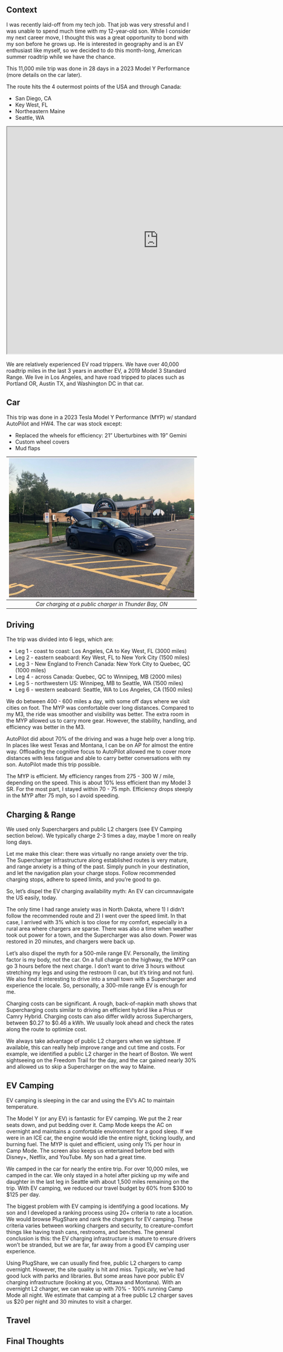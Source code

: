
## Context

I was recently laid-off from my tech job. That job was very stressful and I was unable to spend much time with my 12-year-old son. While I consider my next career move, I thought this was a great opportunity to bond with my son before he grows up. He is interested in geography and is an EV enthusiast like myself, so we decided to do this month-long, American summer roadtrip while we have the chance.

This 11,000 mile trip was done in 28 days in a 2023 Model Y Performance (more details on the car later).

The route hits the 4 outermost points of the USA and through Canada:

* San Diego, CA
* Key West, FL
* Northeastern Maine
* Seattle, WA

<iframe src="https://www.google.com/maps/d/u/0/embed?mid=1wy6ZdUxPpWyasL6SZ00KsRx0tCBxOVg&ehbc=2E312F" width="800" height="600"></iframe>

We are relatively experienced EV road trippers. We have over 40,000 roadtrip miles in the last 3 years in another EV, a 2019 Model 3 Standard Range. We live in Los Angeles, and have road tripped to places such as Portland OR, Austin TX, and Washington DC in that car.

## Car

This trip was done in a 2023 Tesla Model Y Performance (MYP) w/ standard AutoPilot and HW4. The car was stock except:

* Replaced the wheels for efficiency: 21” Uberturbines with 19” Gemini 
* Custom wheel covers
* Mud flaps

| ![car at ft williams](assets/images/car_ftwilliams.jpeg) |
|:--:| 
| *Car charging at a public charger in Thunder Bay, ON* |

## Driving

The trip was divided into 6 legs, which are:

* Leg 1 - coast to coast: Los Angeles, CA to Key West, FL (3000 miles)
* Leg 2 - eastern seaboard: Key West, FL to New York City (1500 miles)
* Leg 3 - New England to French Canada: New York City to Quebec, QC (1000 miles)
* Leg 4 - across Canada: Quebec, QC to Winnipeg, MB (2000 miles)
* Leg 5 - northwestern US: Winnipeg, MB to Seattle, WA (1500 miles)
* Leg 6 - western seaboard: Seattle, WA to Los Angeles, CA (1500 miles)

We do between 400 - 600 miles a day, with some off days where we visit cities on foot. The MYP was comfortable over long distances. Compared to my M3, the ride was smoother and visibility was better. The extra room in the MYP allowed us to carry more gear. However, the stability, handling, and efficiency was better in the M3.

AutoPilot did about 70% of the driving and was a huge help over a long trip. In places like west Texas and Montana, I can be on AP for almost the entire way. Offloading the cognitive focus to AutoPilot allowed me to cover more distances with less fatigue and able to carry better conversations with my son. AutoPilot made this trip possible.

The MYP is efficient. My efficiency ranges from 275 - 300 W / mile, depending on the speed. This is about 10% less efficient than my Model 3 SR. For the most part, I stayed within 70 - 75 mph. Efficiency drops steeply in the MYP after 75 mph, so I avoid speeding.

## Charging & Range

We used only Superchargers and public L2 chargers (see EV Camping section below). We typically charge 2-3 times a day, maybe 1 more on really long days.

Let me make this clear: there was virtually no range anxiety over the trip. The Supercharger infrastructure along established routes is very mature, and range anxiety is a thing of the past. Simply punch in your destination, and let the navigation plan your charge stops. Follow recommended charging stops, adhere to speed limits, and you’re good to go.

So, let’s dispel the EV charging availability myth: An EV can circumnavigate the US easily, today.

The only time I had range anxiety was in North Dakota, where 1) I didn’t follow the recommended route and 2) I went over the speed limit. In that case, I arrived with 3% which is too close for my comfort, especially in a rural area where chargers are sparse. There was also a time when weather took out power for a town, and the Supercharger was also down. Power was restored in 20 minutes, and chargers were back up.

Let’s also dispel the myth for a 500-mile range EV. Personally, the limiting factor is my body, not the car. On a full charge on the highway, the MYP can go 3 hours before the next charge. I don’t want to drive 3 hours without stretching my legs and using the restroom (I can, but it’s tiring and not fun). We also find it interesting to drive into a small town with a Supercharger and experience the locale. So, personally, a 300-mile range EV is enough for me.

Charging costs can be significant. A rough, back-of-napkin math shows that Supercharging costs similar to driving an efficient hybrid like a Prius or Camry Hybrid. Charging costs can also differ wildly across Superchargers, between $0.27 to $0.46 a kWh. We usually look ahead and check the rates along the route to optimize cost.

We always take advantage of public L2 chargers when we sightsee. If available, this can really help improve range and cut time and costs. For example, we identified a public L2 charger in the heart of Boston. We went sightseeing on the Freedom Trail for the day, and the car gained nearly 30% and allowed us to skip a Supercharger on the way to Maine.

## EV Camping

EV camping is sleeping in the car and using the EV’s AC to maintain temperature.

The Model Y (or any EV) is fantastic for EV camping. We put the 2 rear seats down, and put bedding over it. Camp Mode keeps the AC on overnight and maintains a comfortable environment for a good sleep. If we were in an ICE car, the engine would idle the entire night, ticking loudly, and burning fuel. The MYP is quiet and efficient, using only 1% per hour in Camp Mode. The screen also keeps us entertained before bed with Disney+, Netflix, and YouTube. My son had a great time.

We camped in the car for nearly the entire trip. For over 10,000 miles, we camped in the car. We only stayed in a hotel after picking up my wife and daughter in the last leg in Seattle with about 1,500 miles remaining on the trip. With EV camping, we reduced our travel budget by 60% from $300 to $125 per day.

The biggest problem with EV camping is identifying a good locations. My son and I developed a ranking process using 20+ criteria to rate a location. We would browse PlugShare and rank the chargers for EV camping. These criteria varies between working chargers and security, to creature-comfort things like having trash cans, restrooms, and benches. The general conclusion is this: the EV charging infrastructure is mature to ensure drivers won’t be stranded, but we are far, far away from a good EV camping user experience.

Using PlugShare, we can usually find free, public L2 chargers to camp overnight. However, the site quality is hit and miss. Typically, we’ve had good luck with parks and libraries. But some areas have poor public EV charging infrastructure (looking at you, Ottawa and Montana). With an overnight L2 charger, we can wake up with 70% - 100% running Camp Mode all night. We estimate that camping at a free public L2 charger saves us $20 per night and 30 minutes to visit a charger.

## Travel

## Final Thoughts